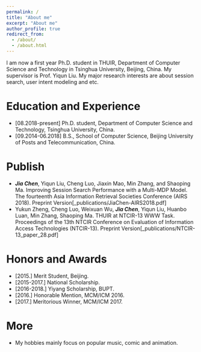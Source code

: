 ```yaml
---
permalink: /
title: "About me"
excerpt: "About me"
author_profile: true
redirect_from: 
  - /about/
  - /about.html
---
```


I am now a first year Ph.D. student in THUIR, Department of Computer Science and Technology in Tsinghua University, Beijing, China. My supervisor is Prof. Yiqun Liu. My major research interests are about session search, user intent modeling and etc.

Education and Experience<a href="#education"></a>
======
* [08.2018-present] Ph.D. student, Department of Computer Science and Technology, Tsinghua University, China.
* [09.2014-06.2018] B.S., School of Computer Science, Beijing University of Posts and Telecommunication, China.

Publish<a href="#publication"></a>
======
* ***Jia Chen***, Yiqun Liu, Cheng Luo, Jiaxin Mao, Min Zhang, and Shaoping Ma. Improving Session Search Performance with a Multi-MDP Model. The fourteenth Asia Information Retrieval Societies Conference (AIRS 2018). Preprint Version[_publications/JiaChen-AIRS2018.pdf]
* Yukun Zheng, Cheng Luo, Weixuan Wu, ***Jia Chen***, Yiqun Liu, Huanbo Luan, Min Zhang, Shaoping Ma. THUIR at NTCIR-13 WWW Task. Proceedings of the 13th NTCIR Conference on Evaluation of Information Access Technologies (NTCIR-13). Preprint Version[_publications/NTCIR-13_paper_28.pdf]

Honors and Awards<a href="#honor"></a>
======
* [2015.] Merit Student, Beijing.
* [2015-2017.] National Scholarship.
* [2016-2018.] Yiyang Scholarship, BUPT.
* [2016.] Honorable Mention, MCM/ICM 2016.
* [2017.] Meritorious Winner, MCM/ICM 2017.

More
======
* My hobbies mainly focus on popular music, comic and animation.

